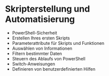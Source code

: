 # Skripterstellung und Automatisierung
- PowerShell-Sicherheit
- Erstellen Ihres ersten Skripts
- Parameterattribute für Skripts und Funktionen
- Auswählen von Informationen
- Filtern bestimmter Daten
- Steuern des Ablaufs von PowerShell
- Switch-Anweisungen
- Definieren von benutzerdefinierten Hilfen
